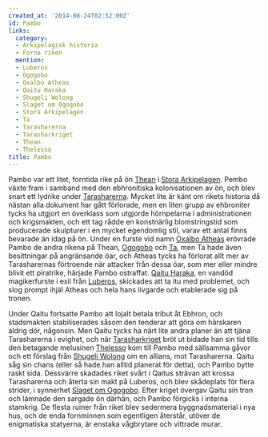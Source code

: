 ```yaml
---
created_at: '2014-08-24T02:52:00Z'
id: Pambo
links:
  category:
  - Arkipelagisk historia
  - Forna riken
  mention:
  - Luberos
  - Ogogobo
  - Oxalbo Atheas
  - Qaitu Haraka
  - Shugeli Wolong
  - Slaget om Ogogobo
  - Stora Arkipelagen
  - Ta
  - Tarasharerna
  - Tarasharkriget
  - Thean
  - Thelesso
title: Pambo
---
```


Pambo var ett litet, forntida rike på ön [Thean] i [Stora Arkipelagen]. Pembo växte fram i samband
med den ebhronitiska kolonisationen av ön, och blev snart ett lydrike under [Tarasharerna]. Mycket
lite är känt om rikets historia då nästan alla dokument har gått förlorade, men en liten grupp av
ehbroniter tycks ha utgjort en överklass som utgjorde hörnpelarna i administrationen och
krigsmakten, och ett tag rådde en konstnärlig blomstringstid som producerade skulpturer i en mycket
egendomlig stil, varav ett antal finns bevarade än idag på ön. Under en furste vid namn [Oxalbo
Atheas] erövrade Pambo de andra rikena på Thean, [Ogogobo] och [Ta], men Ta hade även besittningar
på angränsande öar, och Atheas tycks ha förlorat allt mer av Tarasharernas förtroende när attacker
från dessa öar, som mer eller mindre blivit ett piratrike, härjade Pambo ostraffat. [Qaitu Haraka],
en vandöd magikerfurste i exil från [Luberos], skickades att ta itu med problemet, och slog prompt
ihjäl Atheas och hela hans livgarde och etablerade sig på tronen.

Under Qaitu fortsatte Pambo att lojalt betala tribut åt Ebhron, och stadsmakten stabiliserades såsom
den tenderar att göra om härskaren aldrig dör, någonsin. Men Qaitu tycks ha närt lite andra planer
än att tjäna Tarasharerna i evighet, och när [Tarasharkriget] bröt ut bidade han sin tid tills den
betagande melusinen [Thelesso] kom till Pambo med sällsamma gåvor och ett förslag från [Shugeli
Wolong] om en allians, mot Tarasharerna. Qaitu såg sin chans (eller så hade han alltid planerat för
detta), och Pambo bytte raskt sida. Dessvärre skadades riket svårt i Qaitus strävan att krossa
Tarasharerna och återta sin makt på Luberos, och blev skådeplats för flera strider, i synnerhet
[Slaget om Ogogobo]. Efter kriget övergav Qaitu sin tron och lämnade den sargade ön därhän, och
Pambo förgicks i interna stamkrig. De flesta ruiner från riket blev sedermera byggnadsmaterial i nya
hus, och de enda fornminnen som egentligen återstår, utöver de enigmatiska statyerna, är enstaka
vågbrytare och vittrade murar.

  [Thean]: Thean
  [Stora Arkipelagen]: Stora_Arkipelagen
  [Tarasharerna]: Tarasharerna
  [Oxalbo Atheas]: Oxalbo_Atheas
  [Ogogobo]: Ogogobo
  [Ta]: Ta
  [Qaitu Haraka]: Qaitu_Haraka
  [Luberos]: Luberos
  [Tarasharkriget]: Tarasharkriget
  [Thelesso]: Thelesso
  [Shugeli Wolong]: Shugeli_Wolong
  [Slaget om Ogogobo]: Slaget_om_Ogogobo